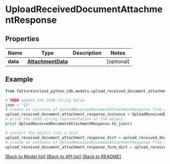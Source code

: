# UploadReceivedDocumentAttachmentResponse


## Properties

Name | Type | Description | Notes
------------ | ------------- | ------------- | -------------
**data** | [**AttachmentData**](AttachmentData.md) |  | [optional] 

## Example

```python
from fattureincloud_python_sdk.models.upload_received_document_attachment_response import UploadReceivedDocumentAttachmentResponse

# TODO update the JSON string below
json = "{}"
# create an instance of UploadReceivedDocumentAttachmentResponse from a JSON string
upload_received_document_attachment_response_instance = UploadReceivedDocumentAttachmentResponse.from_json(json)
# print the JSON string representation of the object
print UploadReceivedDocumentAttachmentResponse.to_json()

# convert the object into a dict
upload_received_document_attachment_response_dict = upload_received_document_attachment_response_instance.to_dict()
# create an instance of UploadReceivedDocumentAttachmentResponse from a dict
upload_received_document_attachment_response_form_dict = upload_received_document_attachment_response.from_dict(upload_received_document_attachment_response_dict)
```
[[Back to Model list]](../README.md#documentation-for-models) [[Back to API list]](../README.md#documentation-for-api-endpoints) [[Back to README]](../README.md)


